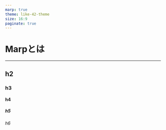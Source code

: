 ```yaml
---
marp: true
theme: like-42-theme
size: 16:9
paginate: true
---
```


<!-- _class: titlepage -->

<!-- _paginate: skip -->

# Marpとは

---

## h2

### h3

#### h4

##### h5

###### h6